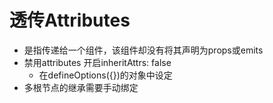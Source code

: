 # 透传Attributes
- 是指传递给一个组件，该组件却没有将其声明为props或emits
- 禁用attributes 开启inheritAttrs: false
  - 在defineOptions({})的对象中设定
- 多根节点的继承需要手动绑定